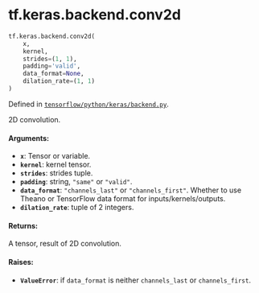 <div itemscope itemtype="http://developers.google.com/ReferenceObject">
<meta itemprop="name" content="tf.keras.backend.conv2d" />
<meta itemprop="path" content="Stable" />
</div>

# tf.keras.backend.conv2d

``` python
tf.keras.backend.conv2d(
    x,
    kernel,
    strides=(1, 1),
    padding='valid',
    data_format=None,
    dilation_rate=(1, 1)
)
```



Defined in [`tensorflow/python/keras/backend.py`](/code/stable/tensorflow/python/keras/backend.py).

2D convolution.

#### Arguments:

* <b>`x`</b>: Tensor or variable.
* <b>`kernel`</b>: kernel tensor.
* <b>`strides`</b>: strides tuple.
* <b>`padding`</b>: string, `"same"` or `"valid"`.
* <b>`data_format`</b>: `"channels_last"` or `"channels_first"`.
        Whether to use Theano or TensorFlow data format
        for inputs/kernels/outputs.
* <b>`dilation_rate`</b>: tuple of 2 integers.


#### Returns:

A tensor, result of 2D convolution.


#### Raises:

* <b>`ValueError`</b>: if `data_format` is neither `channels_last` or
    `channels_first`.